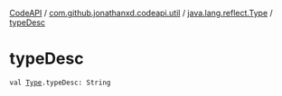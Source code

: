 [CodeAPI](../../index.md) / [com.github.jonathanxd.codeapi.util](../index.md) / [java.lang.reflect.Type](index.md) / [typeDesc](.)

# typeDesc

`val `[`Type`](http://docs.oracle.com/javase/6/docs/api/java/lang/reflect/Type.html)`.typeDesc: String`